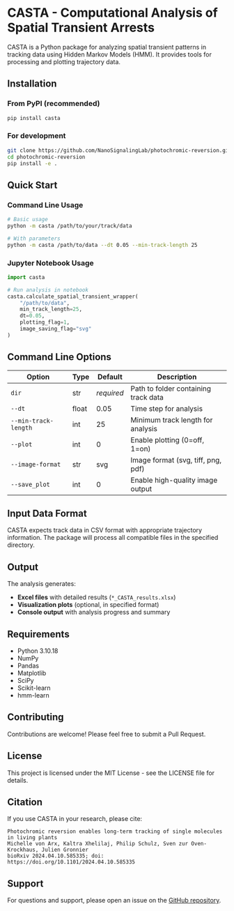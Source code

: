 # CASTA - Computational Analysis of Spatial Transient Arrests

CASTA is a Python package for analyzing spatial transient patterns in tracking data using Hidden Markov Models (HMM). It provides tools for processing and plotting trajectory data.

## Installation

### From PyPI (recommended)

```bash
pip install casta
```

### For development

```bash
git clone https://github.com/NanoSignalingLab/photochromic-reversion.git
cd photochromic-reversion
pip install -e .
```

## Quick Start

### Command Line Usage

```bash
# Basic usage
python -m casta /path/to/your/track/data

# With parameters
python -m casta /path/to/data --dt 0.05 --min-track-length 25
```

### Jupyter Notebook Usage

```python
import casta

# Run analysis in notebook
casta.calculate_spatial_transient_wrapper(
    "/path/to/data",
    min_track_length=25,
    dt=0.05,
    plotting_flag=1,
    image_saving_flag="svg"
)
```

## Command Line Options

| Option | Type | Default | Description |
|--------|------|---------|-------------|
| `dir` | str | *required* | Path to folder containing track data |
| `--dt` | float | 0.05 | Time step for analysis |
| `--min-track-length` | int | 25 | Minimum track length for analysis |
| `--plot` | int | 0 | Enable plotting (0=off, 1=on) |
| `--image-format` | str | svg | Image format (svg, tiff, png, pdf) |
| `--save_plot` | int | 0 | Enable high-quality image output |

## Input Data Format

CASTA expects track data in CSV format with appropriate trajectory information. The package will process all compatible files in the specified directory.

## Output

The analysis generates:
- **Excel files** with detailed results (`*_CASTA_results.xlsx`)
- **Visualization plots** (optional, in specified format)
- **Console output** with analysis progress and summary

## Requirements

- Python 3.10.18
- NumPy
- Pandas
- Matplotlib
- SciPy
- Scikit-learn
- hmm-learn

## Contributing

Contributions are welcome! Please feel free to submit a Pull Request.

## License

This project is licensed under the MIT License - see the LICENSE file for details.

## Citation

If you use CASTA in your research, please cite:

```
Photochromic reversion enables long-term tracking of single molecules in living plants
Michelle von Arx, Kaltra Xhelilaj, Philip Schulz, Sven zur Oven-Krockhaus, Julien Gronnier
bioRxiv 2024.04.10.585335; doi: https://doi.org/10.1101/2024.04.10.585335
```

## Support

For questions and support, please open an issue on the [GitHub repository](https://github.com/NanoSignalingLab/photochromic-reversion).
